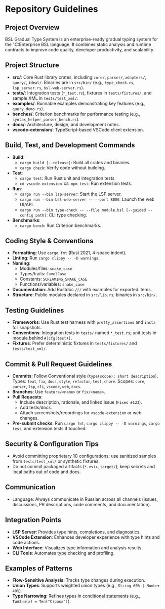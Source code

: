 # Repository Guidelines

## Project Overview
BSL Gradual Type System is an enterprise-ready gradual typing system for the 1C:Enterprise BSL language. It combines static analysis and runtime contracts to improve code quality, developer productivity, and scalability.

## Project Structure
- **src/**: Core Rust library crates, including `core/`, `parser/`, `adapters/`, `query/`, `ideal/`. Binaries are in `src/bin/` (e.g., `type_check.rs`, `lsp_server.rs`, `bsl-web-server.rs`).
- **tests/**: Integration tests (`*_test.rs`), fixtures in `tests/fixtures/`, and sample XML in `tests/test_xml/`.
- **examples/**: Runnable examples demonstrating key features (e.g., `query_demo.rs`).
- **benches/**: Criterion benchmarks for performance testing (e.g., `syntax_helper_parser_bench.rs`).
- **docs/**: Architecture, design, and development notes.
- **vscode-extension/**: TypeScript-based VSCode client extension.

## Build, Test, and Development Commands
- **Build**:
  - `cargo build [--release]`: Build all crates and binaries.
  - `cargo check`: Verify code without building.
- **Test**:
  - `cargo test`: Run Rust unit and integration tests.
  - `cd vscode-extension && npm test`: Run extension tests.
- **Run**:
  - `cargo run --bin lsp-server`: Start the LSP server.
  - `cargo run --bin bsl-web-server -- --port 8080`: Launch the web UI/API.
  - `cargo run --bin type-check -- --file module.bsl [--guided --config path]`: CLI type checking.
- **Benchmarks**:
  - `cargo bench`: Run Criterion benchmarks.

## Coding Style & Conventions
- **Formatting**: Use `cargo fmt` (Rust 2021, 4-space indent).
- **Linting**: Run `cargo clippy -- -D warnings`.
- **Naming**:
  - Modules/files: `snake_case`
  - Types/traits: `CamelCase`
  - Constants: `SCREAMING_SNAKE_CASE`
  - Functions/variables: `snake_case`
- **Documentation**: Add Rustdoc `///` with examples for exported items.
- **Structure**: Public modules declared in `src/lib.rs`; binaries in `src/bin/`.

## Testing Guidelines
- **Frameworks**: Use Rust test harness with `pretty_assertions` and `insta` for snapshots.
- **Conventions**: Integration tests in `tests/` named `*_test.rs`; unit tests in-module behind `#[cfg(test)]`.
- **Fixtures**: Prefer deterministic fixtures in `tests/fixtures/` and `tests/test_xml/`.

## Commit & Pull Request Guidelines
- **Commits**: Follow Conventional style (`type(scope): short description`). Types: `feat`, `fix`, `docs`, `style`, `refactor`, `test`, `chore`. Scopes: `core`, `parser`, `lsp`, `cli`, `vscode`, `web`, `docs`.
- **Branches**: Use `feature/<name>` or `fix/<name>`.
- **Pull Requests**:
  - Include description, rationale, and linked issue (`Fixes #123`).
  - Add tests/docs.
  - Attach screenshots/recordings for `vscode-extension` or web changes.
- **Pre-submit checks**: Run `cargo fmt`, `cargo clippy -- -D warnings`, `cargo test`, and extension tests if touched.

## Security & Configuration Tips
- Avoid committing proprietary 1C configurations; use sanitized samples from `tests/test_xml/` or synthetic fixtures.
- Do not commit packaged artifacts (`*.vsix`, `target/`); keep secrets and local paths out of code and docs.

## Communication
- Language: Always communicate in Russian across all channels (issues, discussions, PR descriptions, code comments, and documentation).

## Integration Points
- **LSP Server**: Provides type hints, completions, and diagnostics.
- **VSCode Extension**: Enhances developer experience with type hints and code actions.
- **Web Interface**: Visualizes type information and analysis results.
- **CLI Tools**: Automates type checking and profiling.

## Examples of Patterns
- **Flow-Sensitive Analysis**: Tracks type changes during execution.
- **Union Types**: Supports weighted union types (e.g., `String 60% | Number 40%`).
- **Type Narrowing**: Refines types in conditional statements (e.g., `ТипЗнч(x) = Тип("Строка")`).

